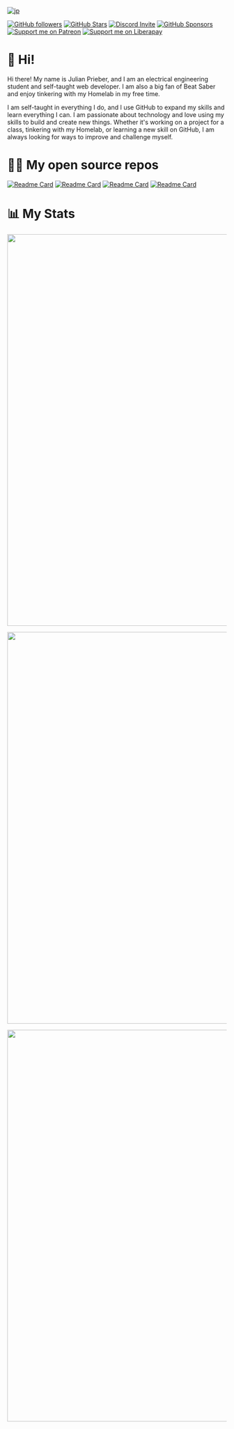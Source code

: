 [![jp](https://user-images.githubusercontent.com/60265788/206552184-713618bf-7dda-4107-a527-226d78834e40.png)](#)

[![GitHub followers](https://img.llc.ovh/github/followers/julianprieber?logo=GitHub&style=for-the-badge)](https://github.com/JulianPrieber)
[![GitHub Stars](https://img.llc.ovh/github/stars/julianprieber?logo=github&style=for-the-badge)](https://github.com/JulianPrieber/littlelink-custom/stargazers)
[![Discord Invite](https://img.llc.ovh/discord/955765706111193118?color=4A55CC&label=Discord&logo=discord&style=for-the-badge)](https://discord.littlelink-custom.com/)
[![GitHub Sponsors](https://img.llc.ovh/github/sponsors/julianprieber?color=BF4B8A&logo=githubsponsors&style=for-the-badge)](https://github.com/sponsors/JulianPrieber)
[![Support me on Patreon](https://img.llc.ovh/endpoint.svg?url=https%3A%2F%2Fshieldsio-patreon.vercel.app%2Fapi%3Fusername%3Djulianprieber%26type%3Dpatrons&style=for-the-badge)](https://patreon.com/JulianPrieber)
[![Support me on Liberapay](https://img.llc.ovh/liberapay/patrons/LittleLink-Custom?logo=liberapay&label=LiberaPay&style=for-the-badge)](https://liberapay.com/LittleLink-Custom)

# 👋 Hi!

Hi there! My name is Julian Prieber, and I am an electrical engineering student and self-taught web developer. I am also a big fan of Beat Saber and enjoy tinkering with my Homelab in my free time.

I am self-taught in everything I do, and I use GitHub to expand my skills and learn everything I can. I am passionate about technology and love using my skills to build and create new things. Whether it's working on a project for a class, tinkering with my Homelab, or learning a new skill on GitHub, I am always looking for ways to improve and challenge myself.

# 🧑‍💻 My open source repos

[![Readme Card](https://github-readme-stats.vercel.app/api/pin/?username=julianprieber&repo=littlelink-custom&theme=radical)](https://github.com/JulianPrieber/littlelink-custom)
[![Readme Card](https://github-readme-stats.vercel.app/api/pin/?username=julianprieber&repo=llc-docker&theme=radical)](https://github.com/JulianPrieber/llc-docker)
[![Readme Card](https://github-readme-stats.vercel.app/api/pin/?username=julianprieber&repo=llc-themes&theme=radical)](https://github.com/JulianPrieber/llc-themes)
[![Readme Card](https://github-readme-stats.vercel.app/api/pin/?username=julianprieber&repo=llc-default&theme=radical)](https://github.com/JulianPrieber/llc-default)

# 📊 My Stats

<p align="center">
  <a href="#"><img width="900" src="https://github-readme-stats.vercel.app/api?username=julianprieber&show_icons=true&count_private=true&theme=radical&hide=stars"></a>
</p>

<p align="center">
  <a href="#"><img width="900" src="https://github-readme-streak-stats.herokuapp.com/?user=julianprieber&theme=dark&count_private=true&theme=radical"></a>
</p>

<p align="center">
  <a href="#"><img width="900" src="https://github-readme-stats.vercel.app/api/top-langs/?username=julianprieber&layout=compact&theme=radical"></a>
</p>
